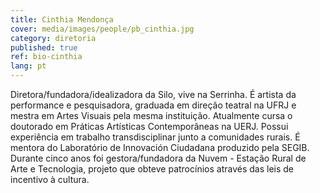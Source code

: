 ```yaml
---
title: Cinthia Mendonça
cover: media/images/people/pb_cinthia.jpg
category: diretoria
published: true
ref: bio-cinthia
lang: pt
---
```

Diretora/fundadora/idealizadora da Silo, vive na Serrinha. É artista da performance e pesquisadora, graduada em direção teatral na UFRJ e mestra em Artes Visuais pela mesma instituição. Atualmente cursa o doutorado em Práticas Artísticas Contemporâneas na UERJ. Possui experiência em trabalho transdisciplinar junto a comunidades rurais. É mentora do Laboratório de Innovación Ciudadana produzido pela SEGIB. Durante cinco anos foi gestora/fundadora da Nuvem - Estação Rural de Arte e Tecnologia, projeto que obteve patrocínios através das leis de incentivo à cultura.
